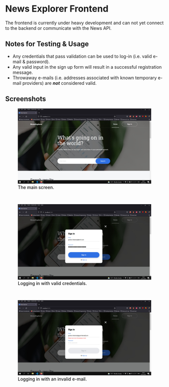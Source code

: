 # News Explorer Frontend

The frontend is currently under heavy development and can not yet connect to the backend or communicate with the News API.

## Notes for Testing & Usage

- Any credentials that pass validation can be used to log-in (i.e. valid e-mail & password).
- Any valid input in the sign up form will result in a successful registration message.
- Throwaway e-mails (i.e. addresses associated with known temporary e-mail providers) are _**not**_ considered valid.

## Screenshots
<figure>
<img src="./screenshots/dev-s2-main.jpg" alt="main screen">
<figcaption style="font-weight: 500;">The main screen.</figcaption>
</figure>
<br>
<figure>
<img src="./screenshots/dev-s2-login-valid.jpg" alt="login with valid credentials">
<figcaption style="font-weight: 500;">Logging in with valid credentials.</figcaption>
</figure>
<br>
<figure>
<img src="./screenshots/dev-s2-login-bad-email.jpg" alt="login with an invalid e-mail">
<figcaption style="font-weight: 500;">Logging in with an invalid e-mail.</figcaption>
</figure>
